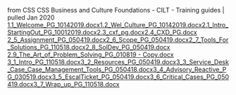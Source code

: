 from CSS CSS Business and Culture Foundations - CILT - Training guides | pulled Jan 2020
[1.1_Welcome_PG_10142019.docx](/.attachments/1.1_Welcome_PG_10142019-9866e143-d9e1-4291-859b-ab3148b589eb.docx)[1.2_Wel_Culture_PG_10142019.docx](/.attachments/1.2_Wel_Culture_PG_10142019-6e3d39fc-f263-4b1b-956d-1696261d4fd7.docx)[2.1_Intro_StartingOut_PG_10012019.docx](/.attachments/2.1_Intro_StartingOut_PG_10012019-35c7e9da-adb8-4895-a8b2-6694d88117b3.docx)[2.3_cxf_pg.docx](/.attachments/2.3_cxf_pg-b0228199-3852-4104-8318-b82170182f84.docx)[2.4_CXD_PG.docx](/.attachments/2.4_CXD_PG-34100103-0a3b-473d-82db-6606ea286b40.docx)
[2_5_Assignment_PG_050419.docx](/.attachments/2_5_Assignment_PG_050419-1a2431fe-acfa-4e11-991c-e432aa1642fc.docx)[2_6_Scope_PG_050419.docx](/.attachments/2_6_Scope_PG_050419-9027c3b2-281e-4732-b2a9-7ad779e739cb.docx)[2_7_Tools_For_Solutions_PG_110518.docx](/.attachments/2_7_Tools_For_Solutions_PG_110518-cd392285-935f-45d8-8282-c90e34e8d03c.docx)[2_8_SolDev_PG_050419.docx](/.attachments/2_8_SolDev_PG_050419-c9a537d9-c97a-4f72-b57f-6e9cec3165ce.docx)
[2.9_The_Art_of_Problem_Solving_PG_010819 - Copy.docx](/.attachments/2.9_The_Art_of_Problem_Solving_PG_010819%20-%20Copy-eeee94a4-cda1-4b3d-bdb4-ad1c5fb77c56.docx)
[3_1_Intro_PG_110518.docx](/.attachments/3_1_Intro_PG_110518-cdd6acdd-4932-4f50-9304-1d5c27a07d0e.docx)[3_2_Resources_PG_050419.docx](/.attachments/3_2_Resources_PG_050419-7600cbd9-2c6d-4a6d-887b-15bc16cdb14e.docx)[3_3_Service_Desk_Case_Case_Management_Tools_PG_050418.docx](/.attachments/3_3_Service_Desk_Case_Case_Management_Tools_PG_050418-e81cb47f-e26c-4417-99ed-e1a4a8ad10cf.docx)[3_4_Advisory_Reactive_PG_030519.docx](/.attachments/3_4_Advisory_Reactive_PG_030519-c619803e-4475-40b5-8f49-d3c556c9826b.docx)[3_5_EscalTicket_PG_050419.docx](/.attachments/3_5_EscalTicket_PG_050419-a3a58064-2ae3-4f13-8c4e-28e7e7668725.docx)[3_6_Critical_Cases_PG_050419.docx](/.attachments/3_6_Critical_Cases_PG_050419-4d0e1e81-e7e5-4bd8-841e-ac4a3e7f0dbd.docx)[3_7_Wrap_up_PG_110518.docx](/.attachments/3_7_Wrap_up_PG_110518-1146ab3f-e37b-4ddf-bd93-15b321731b3d.docx)
